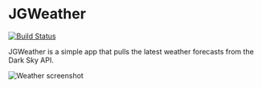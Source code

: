# JGWeather

[![Build Status](https://travis-ci.org/joshgare/JGWeather.svg?branch=master)](https://travis-ci.org/joshgare/JGWeather)

JGWeather is a simple app that pulls the latest weather forecasts from the Dark Sky API.

![Weather screenshot](https://image.ibb.co/gOHY0K/iphonexspacegrey_portrait_2.png)
